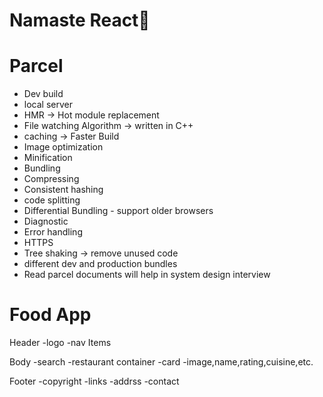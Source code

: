 # Namaste React🚀

# Parcel
 - Dev build
 - local server
 - HMR -> Hot module replacement
 - File watching Algorithm -> written in C++
 - caching -> Faster Build 
 - Image optimization
 - Minification
 - Bundling
 - Compressing
 - Consistent hashing
 - code splitting
 - Differential Bundling - support older browsers
 - Diagnostic
 - Error handling
 - HTTPS
 - Tree shaking -> remove unused code 
 - different dev and production bundles
 - Read parcel documents will help in system design interview


# Food App
Header
    -logo
    -nav Items

Body
    -search 
    -restaurant container
        -card
         -image,name,rating,cuisine,etc. 


Footer
    -copyright
    -links
    -addrss
    -contact

